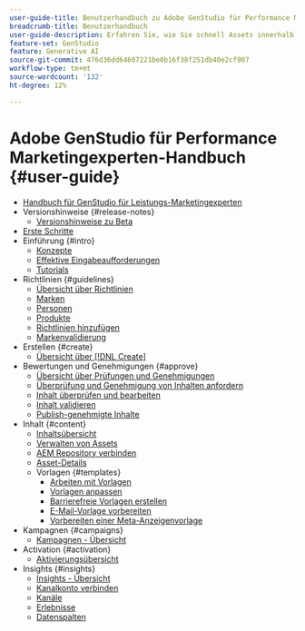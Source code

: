 ```yaml
---
user-guide-title: Benutzerhandbuch zu Adobe GenStudio für Performance Marketingexperten
breadcrumb-title: Benutzerhandbuch
user-guide-description: Erfahren Sie, wie Sie schnell Assets innerhalb der Marke finden und generieren, Varianten erstellen und Erlebnisse basierend auf Einblicken in die Inhaltsleistung in Echtzeit optimieren können.
feature-set: GenStudio
feature: Generative AI
source-git-commit: 476d36dd64607221be0b16f38f251db40e2cf907
workflow-type: tm+mt
source-wordcount: '132'
ht-degree: 12%

---
```



# Adobe GenStudio für Performance Marketingexperten-Handbuch {#user-guide}

+ [Handbuch für GenStudio für Leistungs-Marketingexperten](home.md)
+ Versionshinweise {#release-notes}
   + [Versionshinweise zu Beta](beta-release-notes.md)
+ [Erste Schritte](get-started.md)
+ Einführung {#intro}
   + [Konzepte](concepts.md)
   + [Effektive Eingabeaufforderungen](effective-prompts.md)
   + [Tutorials](https://experienceleague.adobe.com/docs/genstudio/learning/tutorials.html)
+ Richtlinien {#guidelines}
   + [Übersicht über Richtlinien](guidelines/overview.md)
   + [Marken](guidelines/brands.md)
   + [Personen](guidelines/personas.md)
   + [Produkte](guidelines/products.md)
   + [Richtlinien hinzufügen](guidelines/add-guidelines.md)
   + [Markenvalidierung](guidelines/brand-validation.md)
+ Erstellen {#create}
   + [Übersicht über [!DNL Create]](create/overview.md)
+ Bewertungen und Genehmigungen {#approve}
   + [Übersicht über Prüfungen und Genehmigungen](approvals/overview.md)
   + [Überprüfung und Genehmigung von Inhalten anfordern](approvals/request-review.md)
   + [Inhalt überprüfen und bearbeiten](approvals/review-and-edit.md)
   + [Inhalt validieren](approvals/approve-content.md)
   + [Publish-genehmigte Inhalte](approvals/publish-content.md)
+ Inhalt {#content}
   + [Inhaltsübersicht](content/overview.md)
   + [Verwalten von Assets](content/manage-assets.md)
   + [AEM Repository verbinden](content/connect-aem-repo.md)
   + [Asset-Details](content/asset-details.md)
   + Vorlagen {#templates}
      + [Arbeiten mit Vorlagen](content/use-templates.md)
      + [Vorlagen anpassen](content/customize-template.md)
      + [Barrierefreie Vorlagen erstellen](content/accessibility-for-templates.md)
      + [E-Mail-Vorlage vorbereiten](content/email-template.md)
      + [Vorbereiten einer Meta-Anzeigenvorlage](content/meta-template.md)
+ Kampagnen {#campaigns}
   + [Kampagnen - Übersicht](campaigns/overview.md)
+ Activation {#activation}
   + [Aktivierungsübersicht](activation/overview.md)
+ Insights {#insights}
   + [Insights - Übersicht](insights/overview.md)
   + [Kanalkonto verbinden](insights/connect-channel.md)
   + [Kanäle](insights/channels.md)
   + [Erlebnisse](insights/experiences.md)
   + [Datenspalten](insights/data-columns.md)
